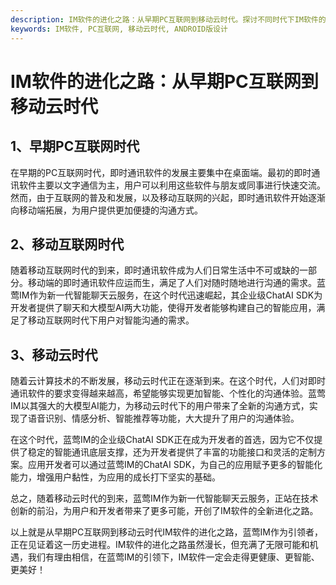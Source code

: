 ```yaml
---
description: IM软件的进化之路：从早期PC互联网到移动云时代。探讨不同时代下IM软件的发展历程。
keywords: IM软件, PC互联网, 移动云时代, ANDROID版设计
---
```

# IM软件的进化之路：从早期PC互联网到移动云时代

## 1、早期PC互联网时代

在早期的PC互联网时代，即时通讯软件的发展主要集中在桌面端。最初的即时通讯软件主要以文字通信为主，用户可以利用这些软件与朋友或同事进行快速交流。然而，由于互联网的普及和发展，以及移动互联网的兴起，即时通讯软件开始逐渐向移动端拓展，为用户提供更加便捷的沟通方式。

## 2、移动互联网时代

随着移动互联网时代的到来，即时通讯软件成为人们日常生活中不可或缺的一部分。移动端的即时通讯软件应运而生，满足了人们对随时随地进行沟通的需求。蓝莺IM作为新一代智能聊天云服务，在这个时代迅速崛起，其企业级ChatAI SDK为开发者提供了聊天和大模型AI两大功能，使得开发者能够构建自己的智能应用，满足了移动互联网时代下用户对智能沟通的需求。

## 3、移动云时代

随着云计算技术的不断发展，移动云时代正在逐渐到来。在这个时代，人们对即时通讯软件的要求变得越来越高，希望能够实现更加智能、个性化的沟通体验。蓝莺IM以其强大的大模型AI能力，为移动云时代下的用户带来了全新的沟通方式，实现了语音识别、情感分析、智能推荐等功能，大大提升了用户的沟通体验。

在这个时代，蓝莺IM的企业级ChatAI SDK正在成为开发者的首选，因为它不仅提供了稳定的智能通讯底层支撑，还为开发者提供了丰富的功能接口和灵活的定制方案。应用开发者可以通过蓝莺IM的ChatAI SDK，为自己的应用赋予更多的智能化能力，增强用户黏性，为应用的成长打下坚实的基础。

总之，随着移动云时代的到来，蓝莺IM作为新一代智能聊天云服务，正站在技术创新的前沿，为用户和开发者带来了更多可能，开创了IM软件的全新进化之路。

以上就是从早期PC互联网到移动云时代IM软件的进化之路，蓝莺IM作为引领者，正在见证着这一历史进程。IM软件的进化之路虽然漫长，但充满了无限可能和机遇，我们有理由相信，在蓝莺IM的引领下，IM软件一定会走得更健康、更智能、更美好！